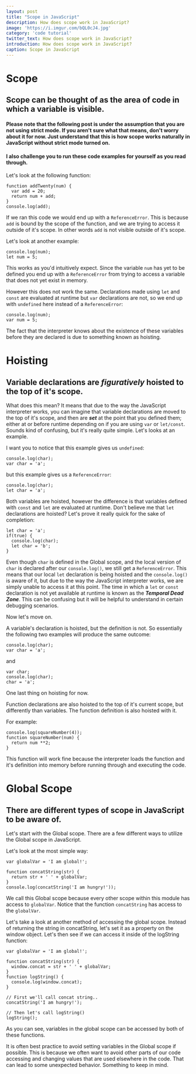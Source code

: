 ```yaml
---
layout: post
title: "Scope in JavaScript"
description: How does scope work in JavaScript?
image: 'https://i.imgur.com/bQL0cJ4.jpg'
category: 'code tutorial'
twitter_text: How does scope work in JavaScript?
introduction: How does scope work in JavaScript?
caption: Scope in JavaScript
---
```


# Scope

## Scope can be thought of as the area of code in which a variable is visible.

#### Please note that the following post is under the assumption that you are not using strict mode. If you aren't sure what that means, don't worry about it for now. Just understand that this is how scope works naturally in JavaScript without strict mode turned on.

#### I also challenge you to run these code examples for yourself as you read through.

Let's look at the following function:

```
function addTwenty(num) {
  var add = 20;
  return num + add;
}
console.log(add);
```

If we ran this code we would end up with a ```ReferenceError```. This is because ```add``` is bound by the scope of the function, and we are trying to access it outside of it's scope. In other words ```add``` is not visible outside of it's scope.

Let's look at another example:

```
console.log(num);
let num = 5;
```

This works as you'd intuitively expect. Since the variable ```num``` has yet to be defined you end up with a ```ReferenceError``` from trying to access a variable that does not yet exist in memory.

However this does not work the same. Declarations made using ```let``` and ```const``` are evaluated at runtime but ```var``` declarations are not, so we end up with ```undefined``` here instead of a ```ReferenceError```:

```
console.log(num);
var num = 5;
```

The fact that the interpreter knows about the existence of these variables before they are declared is due to something known as hoisting.

# Hoisting

## Variable declarations are ***figuratively*** hoisted to the top of it's scope.

What does this mean? It means that due to the way the JavaScript interpreter works, you can imagine that variable declarations are moved to the top of it's scope, and then are ***set*** at the point that you defined them; either at or before runtime depending on if you are using ```var``` or ```let/const```. Sounds kind of confusing, but it's really quite simple. Let's looks at an example.

I want you to notice that this example gives us ```undefined```:

```
console.log(char);
var char = 'a';
```

but this example gives us a ```ReferenceError```:

```
console.log(char);
let char = 'a';
```

Both variables are hoisted, however the difference is that variables defined with ```const``` and ```let``` are evaluated at runtime. Don't believe me that ```let``` declarations are hoisted? Let's prove it really quick for the sake of completion:

```
let char = 'a';
if(true) {
  console.log(char);
  let char = 'b';
}
```

Even though ```char``` is defined in the Global scope, and the local version of ```char``` is declared after our ```console.log()```, we still get a ```ReferenceError```. This means that our local ```let``` declaration is being hoisted and the ```console.log()``` is aware of it, but due to the way the JavaScript interpreter works, we are simply unable to access it at this point. The time in which a ```let``` or ```const``` declaration is not yet available at runtime is known as the ***Temporal Dead Zone***. This can be confusing but it will be helpful to understand in certain debugging scenarios.

Now let's move on.

A variable's declaration is hoisted, but the definition is not. So essentially the following two examples will produce the same outcome:

```
console.log(char);
var char = 'a';
```

and

```
var char;
console.log(char);
char = 'a';
```

One last thing on hoisting for now.

Function declarations are also hoisted to the top of it's current scope, but differently than variables. The function definition is also hoisted with it. 

For example:

```
console.log(squareNumber(4));
function squareNumber(num) {
  return num **2;
}
```

This function will work fine because the interpreter loads the function and it's definition into memory before running through and executing the code.

# Global Scope

## There are different types of scope in JavaScript to be aware of.

Let's start with the Global scope. There are a few different ways to utilize the Global scope in JavaScript.

Let's look at the most simple way:

```
var globalVar = 'I am global!';

function concatString(str) {
  return str + ' ' + globalVar;
}
console.log(concatString('I am hungry!'));
```

We call this Global scope because every other scope within this module has access to ```globalVar```. Notice that the function ``` concatString ``` has access to the ```globalVar```.

Let's take a look at another method of accessing the global scope. Instead of returning the string in concatString, let's set it as a property on the window object. Let's then see if we can access it inside of the logString function:

```
var globalVar = 'I am global!';

function concatString(str) {
  window.concat = str + ' ' + globalVar;
}
function logString() {
  console.log(window.concat);
}

// First we'll call concat string..
concatString('I am hungry!');

// Then let's call logString()
logString();
```

As you can see, variables in the global scope can be accessed by both of these functions.

It is often best practice to avoid setting variables in the Global scope if possible. This is because we often want to avoid other parts of our code accessing and changing values that are used elsewhere in the code. That can lead to some unexpected behavior. Something to keep in mind.

